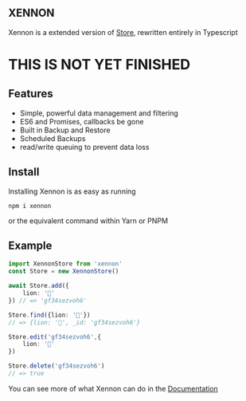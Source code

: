 ## XENNON
Xennon is a extended version of [Store], rewritten entirely in Typescript 

# THIS IS NOT YET FINISHED


## Features
- Simple, powerful data management and filtering
- ES6 and Promises, callbacks be gone
- Built in Backup and Restore
- Scheduled Backups
- read/write queuing to prevent data loss

## Install
Installing Xennon is as easy as running
```
npm i xennon
```
or the equivalent command within Yarn or PNPM

## Example

```ts
import XennonStore from 'xennon'
const Store = new XennonStore()

await Store.add({
    lion: '🦁'
}) // => 'gf34sezvoh6'

Store.find({lion: '🦁'})
// => {lion: '🦁', _id: 'gf34sezvoh6'}

Store.edit('gf34sezvoh6',{
    lion: '🐺'
})

Store.delete('gf34sezvoh6')
// => true
```
You can see more of what Xennon can do in the [Documentation]

[Store]: https://github.com/thattonybo/store
[Documentation]: https://wrwlf.de/XennonDocs